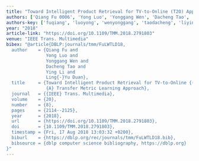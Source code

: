 ```yaml
---
title: "Toward Intelligent Product Retrieval for TV-to-Online (T2O) Application: A Transfer Metric Learning Approach"
authors: ['Qiang Fu 0006', 'Yong Luo', 'Yonggang Wen', 'Dacheng Tao', 'Ying Li 0012', 'Ling-Yu Duan']
authors-key: ['fuqiang', 'luoyong', 'wenyonggang', 'taodacheng', 'liying', 'duanlingyu']
year: "2018"
article-link: "https://doi.org/10.1109/TMM.2018.2791803"
venue: "IEEE Trans. Multimedia"
bibex: "@article{DBLP:journals/tmm/FuLWTLD18,
  author    = {Qiang Fu and
               Yong Luo and
               Yonggang Wen and
               Dacheng Tao and
               Ying Li and
               Ling{-}Yu Duan},
  title     = {Toward Intelligent Product Retrieval for TV-to-Online {(T2O)} Application:
               {A} Transfer Metric Learning Approach},
  journal   = {{IEEE} Trans. Multimedia},
  volume    = {20},
  number    = {8},
  pages     = {2114--2125},
  year      = {2018},
  url       = {https://doi.org/10.1109/TMM.2018.2791803},
  doi       = {10.1109/TMM.2018.2791803},
  timestamp = {Fri, 17 Aug 2018 13:03:32 +0200},
  biburl    = {https://dblp.org/rec/journals/tmm/FuLWTLD18.bib},
  bibsource = {dblp computer science bibliography, https://dblp.org}
}"
---
```

